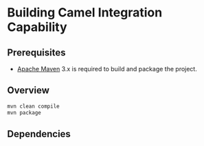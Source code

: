 # Building Camel Integration Capability

## Prerequisites

* [Apache Maven](https://maven.apache.org) 3.x is required to build and package the project.

## Overview

```bash
mvn clean compile
mvn package
```

## Dependencies


